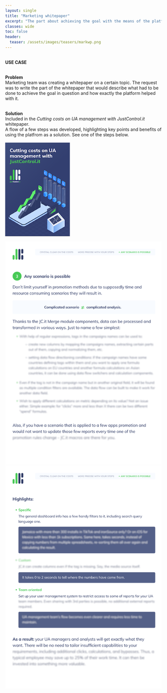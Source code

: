 ```yaml
---
layout: single
title: "Marketing whitepaper"
excerpt: "The part about achieving the goal with the means of the platform"
classes: wide
toc: false
header:
  teaser: /assets/images/teasers/markwp.png
---
```


<div class="usecase">

  <br>
  <strong>USE CASE</strong> <br><br>

  <strong>Problem</strong><br>
  Marketing team was creating a whitepaper on a certain topic. The request was to write the part of the whitepaper that would describe what had to be done to achieve the goal in question and how exactly the platform helped with it.<br><br>
  
  <strong>Solution</strong><br>
  Included in the <em>Cutting costs on UA management with JustControl.it</em> whitepaper.<br> 
  A flow of a few steps was developed, highlighting key points and benefits of using the platfrom as a solution. See one of the steps below.<br><br>
  <a href="/assets/images/markwp/cover.png"><img class="align-center dropshadow" src="/assets/images/markwp/cover_prev.png"></a>
  &nbsp;

</div>


<img class="align-center dropshadow" src="/assets/images/markwp/01.png">

<br>

<img class="align-center dropshadow" src="/assets/images/markwp/02.png">

<br>

